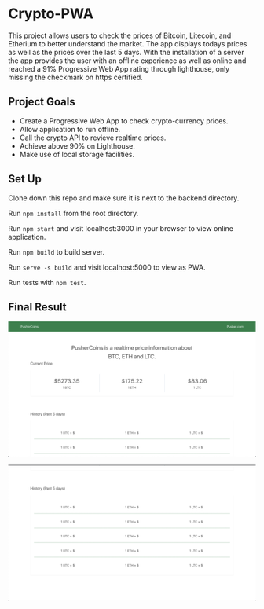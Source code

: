 # Crypto-PWA

This project allows users to check the prices of Bitcoin, Litecoin, and Etherium to better understand the market. The app displays todays prices as well as the prices over the last 5 days. With the installation of a server the app provides the user with an offline experience as well as online and reached a 91% Progressive Web App rating through lighthouse, only missing the checkmark on https certified. 

## Project Goals

* Create a Progressive Web App to check crypto-currency prices.
* Allow application to run offline.
* Call the crypto API to revieve realtime prices.
* Achieve above 90% on Lighthouse.
* Make use of local storage facilities.

## Set Up

Clone down this repo and make sure it is next to the backend directory.

Run `npm install` from the root directory.

Run `npm start` and visit localhost:3000 in your browser to view online application.

Run `npm build` to build server.

Run `serve -s build` and visit localhost:5000 to view as PWA.

Run tests with `npm test`.

## Final Result

![alt tag](https://github.com/benjaminhayek/Crypto-PWA/blob/master/src/utils/Today.png "Screen-shot of App")

![alt tag](https://github.com/benjaminhayek/Crypto-PWA/blob/master/src/utils/Yesterday.png "Screen-shot of App")
